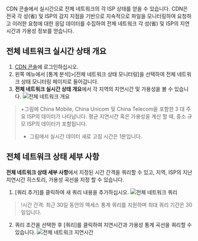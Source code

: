 CDN 콘솔에서 실시간으로 전체 네트워크의 각 ISP 상태를 얻을 수 있습니다. CDN은 전국 각 성(省) 및 ISP의 감지 지점을 기반으로 지속적으로 파일을 모니터링하여 요청하고 이러한 요청에 대한 응답 데이터를 수집하여 전체 네트워크 각 성(省) 및 ISP의 지연시간과 가용성 정보를 얻습니다.

## 전체 네트워크 실시간 상태 개요
1. [CDN 콘솔](https://console.cloud.tencent.com/cdn)에 로그인하십시오.
2. 왼쪽 메뉴에서 [통계 분석]>[전체 네트워크 상태 모니터링]을 선택하여 전체 네트워크 상태 모니터링 페이지로 들어갑니다.
3. **전체 네트워크 실시간 상태 개요**에서 각 지역의 지연시간 및 가용성을 볼 수 있습니다.
![전체 네트워크 개요](https://main.qcloudimg.com/raw/fd16eb323ac0e9d1d51b794b893d838d.jpg)
>
>+그림에 China Mobile, China Unicom 및 China Telecom을 포함한 3 대 주요 ISP의 데이터가 나타납니다. 평균 지연시간 혹은 가용성을 계산 할 때, 중소 규모 ISP의 데이터가 포함됩니다.
>
>+ 그림에서 실시간 데이터 새로 고침 시간은 1분입니다.

## 전체 네트워크 상태 세부 사항
**전체 네트워크 상태 세부 사항**에서 지정된 시간 간격을 쿼리할 수 있고, 지역, ISP의 지난 지연시간 히스토리, 가용성 곡선을 지정 할 수 있습니다.
1. [쿼리 추가]를 클릭하여 새 쿼리 내용을 추가하십시오.
![전체 네트워크 쿼리](https://main.qcloudimg.com/raw/990ae908f44e3e85f892a6db554b015c.jpg)
>!시간 간격: 최근 30일 동안의 액세스 통계 쿼리를 지원하며 최대 쿼리 기간은 30일입니다.
2. 쿼리 조건을 선택한 후 [쿼리]를 클릭하여 지연시간과 가용성 통계 곡선을 쿼리할 수 있습니다.
![전체 네트워크 지연시간](https://main.qcloudimg.com/raw/009614e561ec98ccc0dba3c74fbb2e77.png)

